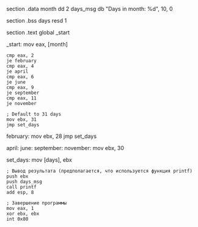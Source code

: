 section .data
    month dd 2
    days_msg db "Days in month: %d", 10, 0

section .bss
    days resd 1

section .text
    global _start

_start:
    mov eax, [month]

    cmp eax, 2
    je february
    cmp eax, 4
    je april
    cmp eax, 6
    je june
    cmp eax, 9
    je september
    cmp eax, 11
    je november

    ; Default to 31 days
    mov ebx, 31
    jmp set_days

february:
    mov ebx, 28
    jmp set_days

april:
june:
september:
november:
    mov ebx, 30

set_days:
    mov [days], ebx

    ; Вывод результата (предполагается, что используется функция printf)
    push ebx
    push days_msg
    call printf
    add esp, 8

    ; Завершение программы
    mov eax, 1
    xor ebx, ebx
    int 0x80
